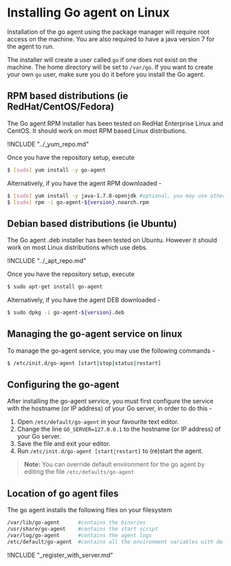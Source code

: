 # Installing Go agent on Linux

<!-- toc -->

Installation of the go agent using the package manager will require root access on the machine. You are also required to have a java version 7 for the agent to run.

The installer will create a user called ```go``` if one does not exist on the machine. The home directory will be set to ```/var/go```. If you want to create your own ```go``` user, make sure you do it before you install the Go agent.

## RPM based distributions (ie RedHat/CentOS/Fedora)

The Go agent RPM installer has been tested on RedHat Enterprise Linux and CentOS. It should work on most RPM based Linux distributions.

!INCLUDE "../_yum_repo.md"

Once you have the repository setup, execute

``` bash
$ [sudo] yum install -y go-agent
```

Alternatively, if you have the agent RPM downloaded -

``` bash
$ [sudo] yum install -y java-1.7.0-openjdk #optional, you may use other jre/jdk if you prefer
$ [sudo] rpm -i go-agent-${version}.noarch.rpm
```

## Debian based distributions (ie Ubuntu)

The Go agent .deb installer has been tested on Ubuntu. However it should work on most Linux distributions which use debs.

!INCLUDE "../_apt_repo.md"

Once you have the repository setup, execute

``` bash
$ sudo apt-get install go-agent
```

Alternatively, if you have the agent DEB downloaded -

```bash
$ sudo dpkg -i go-agent-${version}.deb
```

## Managing the go-agent service on linux

To manage the go-agent service, you may use the following commands -

```bash
$ /etc/init.d/go-agent [start|stop|status|restart]
```

## Configuring the go-agent

After installing the go-agent service, you must first configure the service with the hostname (or IP address) of your Go server, in order to do this -

1.  Open ```/etc/default/go-agent``` in your favourite text editor.
2.  Change the line ```GO_SERVER=127.0.0.1``` to the hostname (or IP address) of your Go server.
3.  Save the file and exit your editor.
4.  Run ```/etc/init.d/go-agent [start|restart]``` to (re)start the agent.

> **Note:** You can override default environment for the go agent by editing the file ```/etc/defaults/go-agent```

## Location of go agent files

The go agent installs the following files on your filesystem

```bash
/var/lib/go-agent      #contains the binaries
/usr/share/go-agent    #contains the start script
/var/log/go-agent      #contains the agent logs
/etc/default/go-agent  #contains all the environment variables with default values. These variable values can be changed as per requirement
```

!INCLUDE "_register_with_server.md"
